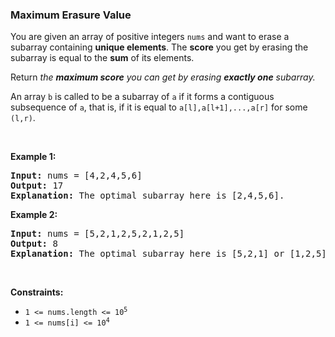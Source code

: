 
<h3>Maximum Erasure Value</h3>
<div><p>You are given an array of positive integers <code>nums</code> and want to erase a subarray containing <strong>unique elements</strong>. The <strong>score</strong> you get by erasing the subarray is equal to the <strong>sum</strong> of its elements.</p>
<p>Return <em>the <strong>maximum score</strong> you can get by erasing <strong>exactly one</strong> subarray.</em></p>
<p>An array <code>b</code> is called to be a <span class="tex-font-style-it">subarray</span> of <code>a</code> if it forms a contiguous subsequence of <code>a</code>, that is, if it is equal to <code>a[l],a[l+1],...,a[r]</code> for some <code>(l,r)</code>.</p>
<p> </p>
<p><strong>Example 1:</strong></p>
<pre><strong>Input:</strong> nums = [4,2,4,5,6]
<strong>Output:</strong> 17
<strong>Explanation:</strong> The optimal subarray here is [2,4,5,6].
</pre>
<p><strong>Example 2:</strong></p>
<pre><strong>Input:</strong> nums = [5,2,1,2,5,2,1,2,5]
<strong>Output:</strong> 8
<strong>Explanation:</strong> The optimal subarray here is [5,2,1] or [1,2,5].
</pre>
<p> </p>
<p><strong>Constraints:</strong></p>
<ul>
<li><code>1 &lt;= nums.length &lt;= 10<sup>5</sup></code></li>
<li><code>1 &lt;= nums[i] &lt;= 10<sup>4</sup></code></li>
</ul>
</div>
